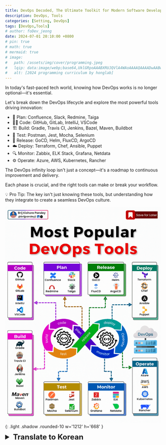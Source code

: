 ```yaml
---
title: DevOps Decoded, The Ultimate Toolkit for Modern Software Development 
description: DevOps, Tools
categories: [Setting, DevOps]
tags: [DevOps,Tools]
# author: foDev_jeong
date: 2024-07-01 20:10:00 +0800
# pin: true
# math: true
# mermaid: true
# image:
#   path: /assets/img/cover/programming.jpeg
#   lqip: data:image/webp;base64,UklGRpoAAABXRUJQVlA4WAoAAAAQAAAADwAABwAAQUxQSDIAAAARL0AmbZurmr57yyIiqE8oiG0bejIYEQTgqiDA9vqnsUSI6H+oAERp2HZ65qP/VIAWAFZQOCBCAAAA8AEAnQEqEAAIAAVAfCWkAALp8sF8rgRgAP7o9FDvMCkMde9PK7euH5M1m6VWoDXf2FkP3BqV0ZYbO6NA/VFIAAAA
#   alt: [2024 programming curriculum by honglab]
---
```


In today's fast-paced tech world, knowing how DevOps works is no longer optional—it's essential. 

Let's break down the DevOps lifecycle and explore the most powerful tools driving innovation:

- 🧠 Plan: Confluence, Slack, Redmine, Taiga
- 👨‍💻 Code: GitHub, GitLab, IntelliJ, VSCode
- 🏗️ Build: Gradle, Travis CI, Jenkins, Bazel, Maven, Buildbot
- 🧪 Test: Postman, Jest, Mocha, Selenium
- 🚀 Release: GoCD, Helm, FluxCD, ArgoCD
- ☁️ Deploy: Terraform, Chef, Ansible, Puppet
- 🔍 Monitor: Zabbix, ELK Stack, Grafana, Netdata
- ⚙️ Operate: Azure, AWS, Kubernetes, Rancher

The DevOps infinity loop isn't just a concept—it's a roadmap to continuous improvement and delivery. 

Each phase is crucial, and the right tools can make or break your workflow.

💡 Pro Tip: The key isn't just knowing these tools, but understanding how they integrate to create a seamless DevOps culture.

![ Most Popular DevOps Tools ](/assets/img/blog/Most_Popular_DevOps_Tools.gif){: .light .shadow .rounded-10 w='1212' h='668' }

<details markdown="1">
<summary style= "font-size:24px; line-height:24px; font-weight:bold; cursor:pointer;" > Translate to Korean </summary>

* * * 
오늘날과 같이 급변하는 기술 세계에서 DevOps의 작동 방식을 아는 것은 더 이상 선택 사항이 아니라 필수입니다. 

DevOps 라이프사이클을 세분화하고 혁신을 주도하는 가장 강력한 도구를 살펴보겠습니다.

- 🧠 계획: Confluence, Slack, Redmine, Taiga
- 👨 💻 코드: GitHub, GitLab, IntelliJ, VSCode
- 🏗️ 빌드: Gradle, Travis CI, Jenkins, Bazel, Maven, Buildbot
- 🧪 테스트 : 우체부, 농담, 모카, 셀레늄
- 🚀 릴리즈: GoCD, Helm, FluxCD, ArgoCD
- ☁️ 배포: Terraform, Chef, Ansible, Puppet
- 🔍 모니터 : Zabbix, ELK 스택, Grafana, Netdata
- ⚙️ 운영: Azure, AWS, Kubernetes, Rancher

DevOps 인피니티 루프는 단순한 개념이 아니라 지속적인 개선과 제공을 위한 로드맵입니다. 

각 단계는 매우 중요하며, 올바른 도구는 워크플로의 성패를 좌우할 수 있습니다.

💡 전문가 팁: 핵심은 이러한 도구를 아는 것뿐만 아니라 원활한 DevOps 문화를 조성하기 위해 도구를 통합하는 방법을 이해하는 것입니다.

</details>